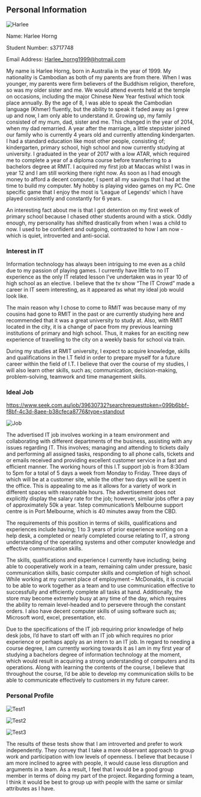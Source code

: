 ## Personal Information

![Harlee](https://github.com/hharlee/ProfileHarlee/blob/master/harlee.jpg)


Name: Harlee Horng 

Student Number: s3717748

Email Address: Harlee_horng1999@hotmail.com 

My name is Harlee Horng, born in Australia in the year of 1999. My nationality is Cambodian as both of my parents are from there. When I was younger, my parents were firm believers of the Buddhism religion, therefore, so was my older sister and me. We would attend events held at the temple on occasions, including the major Chinese New Year festival which took place annually. By the age of 8, I was able to speak the Cambodian language (Khmer) fluently, but the ability to speak it faded away as I grew up and now, I am only able to understand it. Growing up, my family consisted of my mum, dad, sister and me. This changed in the year of 2014, when my dad remarried. A year after the marriage, a little stepsister joined our family who is currently 4 years old and currently attending kindergarten. I had a standard education like most other people, consisting of; kindergarten, primary school, high school and now currently studying at university. I graduated in the year of 2017 with a low ATAR, which required me to complete a year of a diploma course before transferring to a bachelors degree at RMIT. I acquired my first job at Maccas whilst I was in year 12 and I am still working there right now. As soon as I had enough money to afford a decent computer, I spent all my savings that I had at the time to build my computer. My hobby is playing video games on my PC. One specific game that I enjoy the most is ‘League of Legends’ which I have played consistently and constantly for 6 years.

An interesting fact about me is that I got detention on my first week of primary school because I chased other students around with a stick. Oddly enough, my personality has shifted drastically from when I was a child to now. I used to be confident and outgoing, contrasted to how I am now - which is quiet, introverted and anti-social.


### Interest in IT

Information technology has always been intriguing to me even as a child due to my passion of playing games.  I currently have little to no IT experience as the only IT related lesson I’ve undertaken was in year 10 of high school as an elective. I believe that the tv show “The IT Crowd” made a career in IT seem interesting, as it appeared as what my ideal job would look like.

The main reason why I chose to come to RMIT was because many of my cousins had gone to RMIT in the past or are currently studying here and recommended that it was a great university to study at. Also, with RMIT located in the city, it is a change of pace from my previous learning institutions of primary and high school. Thus, it makes for an exciting new experience of travelling to the city on a weekly basis for school via train. 

During my studies at RMIT university, I expect to acquire knowledge, skills and qualifications in the I.T field in order to prepare myself for a future career within the field of I.T. I believe that over the course of my studies, I will also learn other skills, such as; communication, decision-making, problem-solving, teamwork and time management skills.


### Ideal Job
https://www.seek.com.au/job/39630732?searchrequesttoken=099b6bbf-f8bf-4c3d-8aee-b38cfeca8776&type=standout

![Job](https://github.com/hharlee/ProfileHarlee/blob/master/1step.png)

The advertised IT job involves working in a team environment and collaborating with different departments of the business, assisting with any issues regarding IT. This involves; managing and attending to tickets daily and performing all assigned tasks, responding to all phone calls, tickets and or emails received and providing excellent customer service in a fast and efficient manner. The working hours of this I.T support job is from 8:30am to 5pm for a total of 5 days a week from Monday to Friday. Three days of which will be at a customer site, while the other two days will be spent in the office. This is appealing to me as it allows for a variety of work in different spaces with reasonable hours. The advertisement does not explicitly display the salary rate for the job; however, similar jobs offer a pay of approximately 50k a year. 1step communication’s Melbourne support centre is in Port Melbourne, which is 40 minutes away from the CBD.

The requirements of this position in terms of skills, qualifications and experiences include having; 1 to 3 years of prior experience working on a help desk, a completed or nearly completed course relating to IT, a strong understanding of the operating systems and other computer knowledge and effective communication skills.

The skills, qualifications and experience I currently have including; being able to cooperatively work in a team, remaining calm under pressure, basic communication skills, basic computer skills and completion of high school. While working at my current place of employment – McDonalds, it is crucial to be able to work together as a team and to use communication effective to successfully and efficiently complete all tasks at hand. Additionally, the store may become extremely busy at any time of the day, which requires the ability to remain level-headed and to persevere through the constant orders. I also have decent computer skills of using software such as; Microsoft word, excel, presentation, etc. 

Due to the specifications of the IT job requiring prior knowledge of help desk jobs, I’d have to start off with an IT job which requires no prior experience or perhaps apply as an intern to an IT job. In regard to needing a course degree, I am currently working towards it as I am in my first year of studying a bachelors degree of information technology at the moment, which would result in acquiring a strong understanding of computers and its operations. Along with learning the contents of the course, I believe that throughout the course, I’d be able to develop my communication skills to be able to communicate effectively to customers in my future career.

### Personal Profile

![Test1](https://github.com/hharlee/ProfileHarlee/blob/master/t1.png)

![Test2](https://github.com/hharlee/ProfileHarlee/blob/master/t2.png)

![Test3](https://github.com/hharlee/ProfileHarlee/blob/master/t3.png)

The results of these tests show that I am introverted and prefer to work independently. They convey that I take a more observant approach to group work and participation with low levels of openness.  I believe that because I am more inclined to agree with people, it would cause less disruption and arguments in a team. As a result, I feel that I would be a good group member in terms of doing my part of the project. Regarding forming a team, I think it would be best to group up with people with the same or similar attributes as I have.


